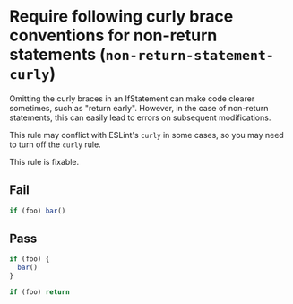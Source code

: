 # Require following curly brace conventions for non-return statements (`non-return-statement-curly`)

Omitting the curly braces in an IfStatement can make code clearer sometimes, such as "return early". However, in the case of non-return statements, this can easily lead to errors on subsequent modifications.

This rule may conflict with ESLint's `curly` in some cases, so you may need to turn off the `curly` rule.

This rule is fixable.

## Fail

```js
if (foo) bar()
```

## Pass

```js
if (foo) {
  bar()
}
```

```js
if (foo) return
```

